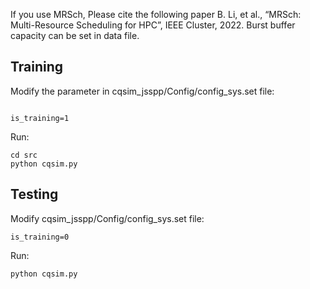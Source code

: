 If you use MRSch, Please cite the following paper
B. Li, et al., “MRSch: Multi-Resource Scheduling for HPC”, IEEE Cluster, 2022.
Burst buffer capacity can be set in data file.
## Training
Modify the parameter in cqsim_jsspp/Config/config_sys.set file:
```

is_training=1
```
Run:
```
cd src
python cqsim.py 
```
## Testing
Modify cqsim_jsspp/Config/config_sys.set file:
```
is_training=0
```

Run:
```
python cqsim.py 
```

